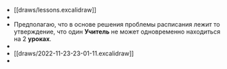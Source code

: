 - [[draws/lessons.excalidraw]]
-
- Предполагаю, что в основе решения проблемы расписания лежит то утверждение, что один **Учитель** не может одновременно находиться на 2 **уроках**.
-
- [[draws/2022-11-23-23-01-11.excalidraw]]
-